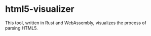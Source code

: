 # html5-visualizer
This tool, written in Rust and WebAssembly, visualizes the process of parsing HTML5.